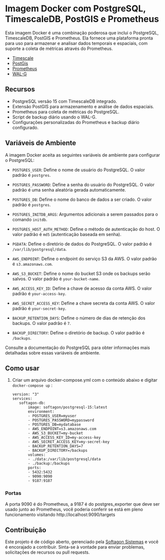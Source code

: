 
# Imagem Docker com PostgreSQL, TimescaleDB, PostGIS e Prometheus
  
Esta imagem Docker é uma combinação poderosa que inclui o PostgreSQL, TimescaleDB, PostGIS e Prometheus. Ela fornece uma plataforma pronta para uso para armazenar e analisar dados temporais e espaciais, com suporte a coleta de métricas através do Prometheus.
 - [Timescale](https://docs.timescale.com/getting-started/latest/)
 - [PostGis](https://postgis.net/documentation/getting_started/)
 - [Prometheus](https://prometheus.io/docs/prometheus/latest/getting_started/)
 - [WAL-G](https://wal-g.readthedocs.io/#examples)

## Recursos
 
- PostgreSQL versão 15 com TimescaleDB integrado.
- Extensão PostGIS para armazenamento e análise de dados espaciais.
- Prometheus para coleta de métricas do PostgreSQL.
- Script de backup diário usando o WAL-G.
- Configurações personalizadas do Prometheus e backup diário configurado.

## Variáveis de Ambiente

A imagem Docker aceita as seguintes variáveis de ambiente para configurar o PostgreSQL:  

-  `POSTGRES_USER`: Define o nome de usuário do PostgreSQL. O valor padrão é `postgres`.

-  `POSTGRES_PASSWORD`: Define a senha do usuário do PostgreSQL. O valor padrão é uma senha aleatória gerada automaticamente.

-  `POSTGRES_DB`: Define o nome do banco de dados a ser criado. O valor padrão é `postgres`.

-  `POSTGRES_INITDB_ARGS`: Argumentos adicionais a serem passados para o comando `initdb`.

-  `POSTGRES_HOST_AUTH_METHOD`: Define o método de autenticação do host. O valor padrão é `md5` (autenticação baseada em senha).

-  `PGDATA`: Define o diretório de dados do PostgreSQL. O valor padrão é `/var/lib/postgresql/data`.

-  `AWS_ENDPOINT`: Define o endpoint do serviço S3 da AWS. O valor padrão é `s3.amazonaws.com`.

-  `AWS_S3_BUCKET`: Define o nome do bucket S3 onde os backups serão salvos. O valor padrão é `your-bucket-name`.

-  `AWS_ACCESS_KEY_ID`: Define a chave de acesso da conta AWS. O valor padrão é `your-access-key`.

-  `AWS_SECRET_ACCESS_KEY`: Define a chave secreta da conta AWS. O valor padrão é `your-secret-key`.

-  `BACKUP_RETENTION_DAYS`: Define o número de dias de retenção dos backups. O valor padrão é `7`.

-  `BACKUP_DIRECTORY`: Define o diretório de backup. O valor padrão é `/backups`.


Consulte a documentação do PostgreSQL para obter informações mais detalhadas sobre essas variáveis de ambiente.


## Como usar
1. Criar um arquivo docker-compose.yml com o conteúdo abaixo e digitar `docker-compose up` :

     ```
     version: "3"
    services:
	    softagon-db:
	    	image: softagon/postgresql-15:latest
	    	environment:
	    	- POSTGRES_USER=myuser
	    	- POSTGRES_PASSWORD=mypassword
	    	- POSTGRES_DB=mydatabase
	    	- AWS_ENDPOINT=s3.amazonaws.com
	    	- AWS_S3_BUCKET=my-bucket
	    	- AWS_ACCESS_KEY_ID=my-access-key
	    	- AWS_SECRET_ACCESS_KEY=my-secret-key
	    	- BACKUP_RETENTION_DAYS=7
	    	- BACKUP_DIRECTORY=/backups
	    	volumes:
	    	- ./data:/var/lib/postgresql/data
	    	- ./backup:/backups
	    	ports:
	    	- 5432:5432
	    	- 9090:9090
	    	- 9187:9187
### Portas
A porta 9090 é do Prometheus, a 9187 é do postgres_exporter que deve ser usado junto ao Prometheus, você poderia conferir se está em pleno funcionamento visitando http://localhost:9090/targets

## Contribuição
Este projeto é de código aberto, gerenciado pela [Softagon Sistemas](https://softagon.com.br) e você é encorajado a contribuir. Sinta-se à vontade para enviar problemas, solicitações de recursos ou pull requests.

